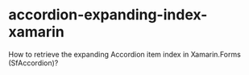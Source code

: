 # accordion-expanding-index-xamarin
How to retrieve the expanding Accordion item index in Xamarin.Forms (SfAccordion)?
